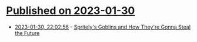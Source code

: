 # [Published on 2023-01-30](index.md)

* [2023-01-30, 22:02:56](https://lobste.rs/s/qmrlrw/spritely_s_goblins_how_they_re_gonna_steal) - [Spritely's Goblins and How They're Gonna Steal the Future](https://arcades.agency/goblins.html)
